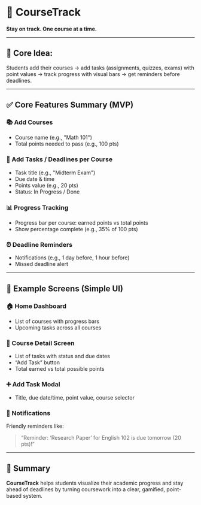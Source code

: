 # 📘 CourseTrack
**Stay on track. One course at a time.**

---

## 🧩 Core Idea:
Students add their courses → add tasks (assignments, quizzes, exams) with point values → track progress with visual bars → get reminders before deadlines.

---

## ✅ Core Features Summary (MVP)

### 📚 Add Courses
- Course name (e.g., "Math 101")
- Total points needed to pass (e.g., 100 pts)

### 📝 Add Tasks / Deadlines per Course
- Task title (e.g., "Midterm Exam")
- Due date & time
- Points value (e.g., 20 pts)
- Status: In Progress / Done

### 📊 Progress Tracking
- Progress bar per course: earned points vs total points
- Show percentage complete (e.g., 35% of 100 pts)

### ⏰ Deadline Reminders
- Notifications (e.g., 1 day before, 1 hour before)
- Missed deadline alert

---

## 📱 Example Screens (Simple UI)

### 🏠 Home Dashboard
- List of courses with progress bars
- Upcoming tasks across all courses

### 📘 Course Detail Screen
- List of tasks with status and due dates
- “Add Task” button
- Total earned vs total possible points

### ➕ Add Task Modal
- Title, due date/time, point value, course selector

### 🔔 Notifications
Friendly reminders like:
> “Reminder: ‘Research Paper’ for English 102 is due tomorrow (20 pts)!”

---

## 🚀 Summary
**CourseTrack** helps students visualize their academic progress and stay ahead of deadlines by turning coursework into a clear, gamified, point-based system.
